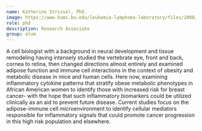 ```yaml
---
name: Katherine Strissel, PhD.
image: https://www.bumc.bu.edu/leukemia-lymphoma-laboratory/files/2008/07/KJStrissel.jpg
role: phd
description: Research Associate
group: alum
---
```


 A cell biologist with a background in neural development and tissue remodeling having intensely studied the vertebrate eye, front and back, cornea   to retina, then changed directions almost entirely and examined adipose function and immune cell interactions in the context of obesity and    metabolic disease in mice and human cells.  Here now, examining inflammatory cytokine patterns that stratify obese metabolic phenotypes in    African American women to identify those with increased risk for breast cancer- with the hope that such inflammatory biomarkers could be utilized  clinically as an aid to prevent future disease. Current studies focus on the adipose-immune cell microenvironment to identify cellular mediators  responsible for inflammatory signals that could promote cancer progression in this high risk population and elsewhere.

